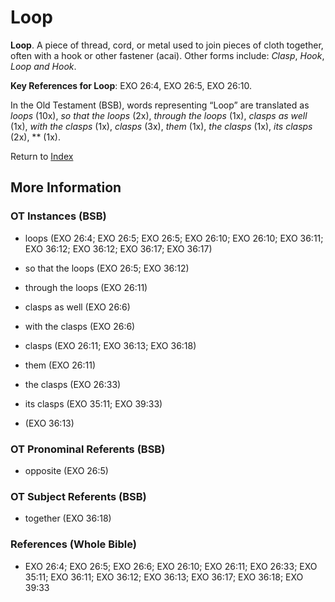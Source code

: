 # Loop
**Loop**. 
A piece of thread, cord, or metal used to join pieces of cloth together, often with a hook or other fastener (acai). 
Other forms include: 
*Clasp*, *Hook*, *Loop and Hook*. 


**Key References for Loop**: 
EXO 26:4, EXO 26:5, EXO 26:10. 


In the Old Testament (BSB), words representing “Loop” are translated as 
*loops* (10x), *so that the loops* (2x), *through the loops* (1x), *clasps as well* (1x), *with the clasps* (1x), *clasps* (3x), *them* (1x), *the clasps* (1x), *its clasps* (2x), ** (1x). 




Return to [Index](00-Index.md)

## More Information

### OT Instances (BSB)

* loops (EXO 26:4; EXO 26:5; EXO 26:5; EXO 26:10; EXO 26:10; EXO 36:11; EXO 36:12; EXO 36:12; EXO 36:17; EXO 36:17)

* so that the loops (EXO 26:5; EXO 36:12)

* through the loops (EXO 26:11)

* clasps as well (EXO 26:6)

* with the clasps (EXO 26:6)

* clasps (EXO 26:11; EXO 36:13; EXO 36:18)

* them (EXO 26:11)

* the clasps (EXO 26:33)

* its clasps (EXO 35:11; EXO 39:33)

*  (EXO 36:13)



### OT Pronominal Referents (BSB)

* opposite (EXO 26:5)



### OT Subject Referents (BSB)

* together (EXO 36:18)



### References (Whole Bible)

* EXO 26:4; EXO 26:5; EXO 26:6; EXO 26:10; EXO 26:11; EXO 26:33; EXO 35:11; EXO 36:11; EXO 36:12; EXO 36:13; EXO 36:17; EXO 36:18; EXO 39:33



